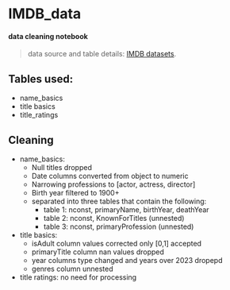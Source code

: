 # IMDB_data
#### data cleaning notebook
> data source and table details: [IMDB datasets](https://developer.imdb.com/non-commercial-datasets/).
## Tables used:
+ name_basics
+ title basics
+ title_ratings


## Cleaning
+ name_basics:
  - Null titles dropped
  - Date columns converted from object to numeric
  - Narrowing professions to [actor, actress, director]
  - Birth year filtered to 1900+
  - separated into three tables that contain the following:
      - table 1: nconst, primaryName, birthYear, deathYear
      - table 2: nconst, KnownForTitles (unnested)
      - table 3: nconst, primaryProfession (unnested)
+ title basics:
    - isAdult column values corrected only [0,1] accepted
    - primaryTitle column nan values dropped
    - year columns type changed and years over 2023 dropepd
    - genres column unnested
+ title ratings: no need for processing


